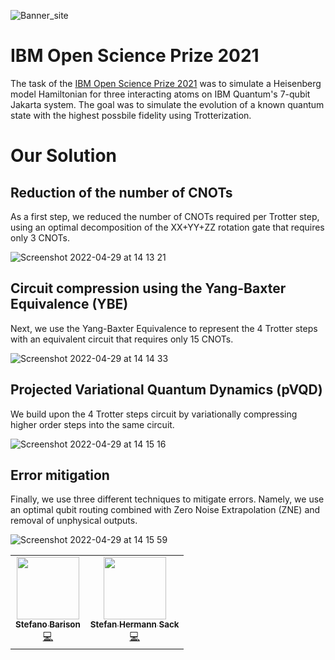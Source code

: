 
![Banner_site](https://user-images.githubusercontent.com/45107198/165936349-0fd0f1d0-8cf0-4005-8b25-d64f819ed087.png)


# IBM Open Science Prize 2021

The task of the [IBM Open Science Prize 2021](https://ibmquantumawards.bemyapp.com/#/event) was to simulate a Heisenberg model Hamiltonian for three interacting atoms on IBM Quantum's 7-qubit Jakarta system. The goal was to simulate the evolution of a known quantum state with the highest possbile fidelity using Trotterization. 


# Our Solution

## Reduction of the number of CNOTs

As a first step, we reduced the number of CNOTs required per Trotter step, using an optimal decomposition of the XX+YY+ZZ rotation gate that requires only 3 CNOTs.

![Screenshot 2022-04-29 at 14 13 21](https://user-images.githubusercontent.com/45107198/165942166-796a8a41-9437-40ab-8871-7ff9302237ae.png)

## Circuit compression using the Yang-Baxter Equivalence (YBE)

Next, we use the Yang-Baxter Equivalence to represent the 4 Trotter steps with an equivalent circuit that requires only 15 CNOTs.

![Screenshot 2022-04-29 at 14 14 33](https://user-images.githubusercontent.com/45107198/165942319-917540b3-1762-48c0-86fa-45aa0332dff8.png)

## Projected Variational Quantum Dynamics (pVQD)

We build upon the 4 Trotter steps circuit by variationally compressing higher order steps into the same circuit.

![Screenshot 2022-04-29 at 14 15 16](https://user-images.githubusercontent.com/45107198/165942462-f2d9bbbf-e443-453c-9d0b-eca02e2557e0.png)


## Error mitigation


Finally, we use three different techniques to mitigate errors. Namely, we use an optimal qubit routing combined with Zero Noise Extrapolation (ZNE) and removal of unphysical outputs.

![Screenshot 2022-04-29 at 14 15 59](https://user-images.githubusercontent.com/45107198/165942590-e06c45ba-4b78-41fc-bc64-b1dc2c969da4.png)


<table>
  <tr>
    <td align="center"><a href="https://github.com/StefanoBarison"><img src="https://avatars.githubusercontent.com/u/56699595?v=4?s=100" width="100px;" alt=""/><br /><sub><b>Stefano Barison</b></sub></a><br /><a href="https://github.com/shsack/IBM-challenge/commits?author=StefanoBarison" title="Code">💻</a></td>
    <td align="center"><a href="https://github.com/shsack"><img src="https://avatars.githubusercontent.com/u/45107198?v=4?s=100" width="100px;" alt=""/><br /><sub><b>Stefan Hermann Sack</b></sub></a><br /><a href="https://github.com/shsack/IBM-challenge/commits?author=shsack" title="Code">💻</a></td>
  </tr>
</table>
